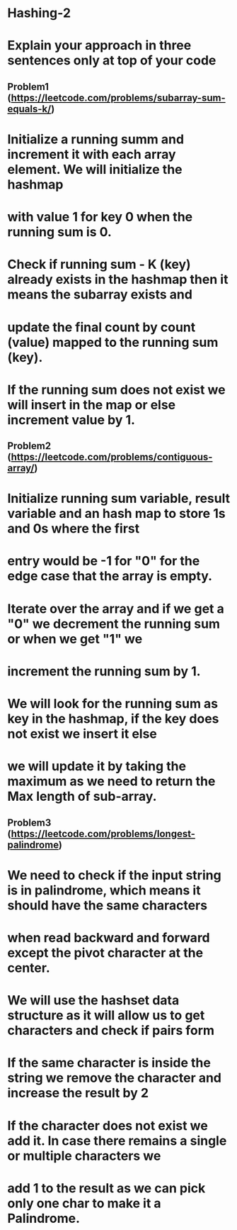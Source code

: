 # Hashing-2

# Explain your approach in **three sentences only** at top of your code

## Problem1 (https://leetcode.com/problems/subarray-sum-equals-k/)
# Initialize a running summ and increment it with each array element. We will initialize the hashmap
# with value 1 for key 0 when the running sum is 0.
# Check if running sum - K (key) already exists in the hashmap then it means the subarray exists and
# update the final count by count (value) mapped to the running sum (key).
# If the running sum does not exist we will insert in the map or else increment value by 1.

## Problem2 (https://leetcode.com/problems/contiguous-array/)
# Initialize running sum variable, result variable and an hash map to store 1s and 0s where the first
# entry would be -1 for "0" for the edge case that the array is empty.
# Iterate over the array and if we get a "0" we decrement the running sum or when we get "1" we 
# increment the running sum by 1.
# We will look for the running sum as key in the hashmap, if the key does not exist we insert it else
# we will update it by taking the maximum as we need to return the Max length of sub-array.

## Problem3 (https://leetcode.com/problems/longest-palindrome)
# We need to check if the input string is in palindrome, which means it should have the same characters
# when read backward and forward except the pivot character at the center.
# We will use the hashset data structure as it will allow us to get characters and check if pairs form
# If the same character is inside the string we remove the character and increase the result by 2
# If the character does not exist we add it. In case there remains a single or multiple characters we 
# add 1 to the result as we can pick only one char to make it a Palindrome. 
